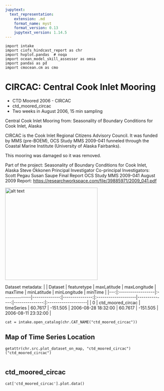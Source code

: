 ```yaml
---
jupytext:
  text_representation:
    extension: .md
    format_name: myst
    format_version: 0.13
    jupytext_version: 1.14.5
---
```


```{code-cell}
import intake
import ciofs_hindcast_report as chr
import hvplot.pandas  # noqa
import ocean_model_skill_assessor as omsa
import pandas as pd
import cmocean.cm as cmo
```

# CIRCAC: Central Cook Inlet Mooring

* CTD Moored 2006 - CIRCAC
* ctd_moored_circac
* Two weeks in August 2006, 15 min sampling

Central Cook Inlet Mooring from: Seasonality of Boundary Conditions for Cook Inlet, Alaska

CIRCAC is the Cook Inlet Regional Citizens Advisory Council. It was funded by MMS (pre-BOEM), OCS Study MMS 2009-041 funneled through the Coastal Marine Institute (University of Alaska Fairbanks).

This mooring was damaged so it was removed.

Part of the project:
Seasonality of Boundary Conditions for Cook Inlet, Alaska
Steve Okkonen Principal Investigator
Co-principal Investigators: Scott Pegau Susan Saupe
Final Report
OCS Study MMS 2009-041
August 2009
Report: https://researchworkspace.com/file/39885971/2009_041.pdf

<img src="https://user-images.githubusercontent.com/3487237/233167915-c0b2b0e1-151e-4cef-a647-e6311345dbf9.jpg" alt="alt text" width="300"/>





Dataset metadata:
|    | Dataset           | featuretype   |   maxLatitude |   maxLongitude | maxTime             |   minLatitude |   minLongitude | minTime             |
|---:|:------------------|:--------------|--------------:|---------------:|:--------------------|--------------:|---------------:|:--------------------|
|  0 | ctd_moored_circac | timeSeries    |       60.7617 |       -151.505 | 2006-08-28 18:32:00 |       60.7617 |       -151.505 | 2006-08-11 23:32:00 |
    

```{code-cell}
cat = intake.open_catalog(chr.CAT_NAME("ctd_moored_circac"))
```

## Map of Time Series Location
    

```{code-cell}
getattr(chr.src.plot_dataset_on_map, "ctd_moored_circac")("ctd_moored_circac")
    
```

## ctd_moored_circac
        

```{code-cell}
cat['ctd_moored_circac'].plot.data()
```
